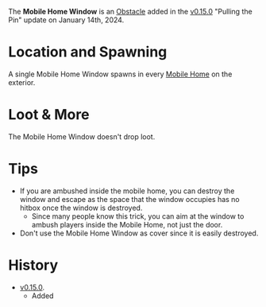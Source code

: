 The **Mobile Home Window** is an [Obstacle](/obstacles) added in the [v0.15.0](https://github.com/HasangerGames/suroi/releases/tag/v0.15.0) "Pulling the Pin" update on January 14th, 2024.
# Location and Spawning

A single Mobile Home Window spawns in every [Mobile Home](/buildings/mobile_home) on the exterior.

# Loot & More

The Mobile Home Window doesn't drop loot. 

# Tips

- If you are ambushed inside the mobile home, you can destroy the window and escape as the space that the window occupies has no hitbox once the window is destroyed.
   - Since many people know this trick, you can aim at the window to ambush players inside the Mobile Home, not just the door.
- Don't use the Mobile Home Window as cover since it is easily destroyed.

 # History 

  - [v0.15.0](https://github.com/HasangerGames/suroi/releases/tag/v0.15.0).
    - Added
